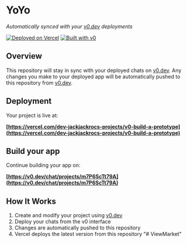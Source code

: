 # YoYo

*Automatically synced with your [v0.dev](https://v0.dev) deployments*

[![Deployed on Vercel](https://img.shields.io/badge/Deployed%20on-Vercel-black?style=for-the-badge&logo=vercel)](https://vercel.com/dev-jackjackrocs-projects/v0-build-a-prototype)
[![Built with v0](https://img.shields.io/badge/Built%20with-v0.dev-black?style=for-the-badge)](https://v0.dev/chat/projects/m7P6ScTt79A)

## Overview

This repository will stay in sync with your deployed chats on [v0.dev](https://v0.dev).
Any changes you make to your deployed app will be automatically pushed to this repository from [v0.dev](https://v0.dev).

## Deployment

Your project is live at:

**[https://vercel.com/dev-jackjackrocs-projects/v0-build-a-prototype](https://vercel.com/dev-jackjackrocs-projects/v0-build-a-prototype)**

## Build your app

Continue building your app on:

**[https://v0.dev/chat/projects/m7P6ScTt79A](https://v0.dev/chat/projects/m7P6ScTt79A)**

## How It Works

1. Create and modify your project using [v0.dev](https://v0.dev)
2. Deploy your chats from the v0 interface
3. Changes are automatically pushed to this repository
4. Vercel deploys the latest version from this repository
"# ViewMarket" 
